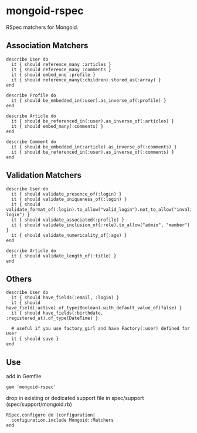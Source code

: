 mongoid-rspec
=

RSpec matchers for Mongoid.


Association Matchers
-
    describe User do
      it { should reference_many :articles }
      it { should reference_many :comments }    
      it { should embed_one :profile }
      it { should reference_many(:children).stored_as(:array) }
    end
  
    describe Profile do
      it { should be_embedded_in(:user).as_inverse_of(:profile) }
    end
  
    describe Article do
      it { should be_referenced_in(:user).as_inverse_of(:articles) }
      it { should embed_many(:comments) }
    end
  
    describe Comment do
      it { should be_embedded_in(:article).as_inverse_of(:comments) }
      it { should be_referenced_in(:user).as_inverse_of(:comments) }
    end

Validation Matchers
-
    describe User do
      it { should validate_presence_of(:login) }
      it { should validate_uniqueness_of(:login) }    
      it { should validate_format_of(:login).to_allow("valid_login").not_to_allow("invalid login") }
      it { should validate_associated(:profile) }
      it { should validate_inclusion_of(:role).to_allow("admin", "member") }
      it { should validate_numericality_of(:age) }
    end
    
    describe Article do
      it { should validate_length_of(:title) }
    end

Others
-
    describe User do
      it { should have_fields(:email, :login) }
      it { should have_field(:active).of_type(Boolean).with_default_value_of(false) }
      it { should have_fields(:birthdate, :registered_at).of_type(DateTime) }

      # useful if you use factory_girl and have Factory(:user) defined for User
      it { should save }
    end

Use
-
add in Gemfile

    gem 'mongoid-rspec'
    
drop in existing or dedicated support file in spec/support (spec/support/mongoid.rb)

    RSpec.configure do |configuration|
      configuration.include Mongoid::Matchers
    end
